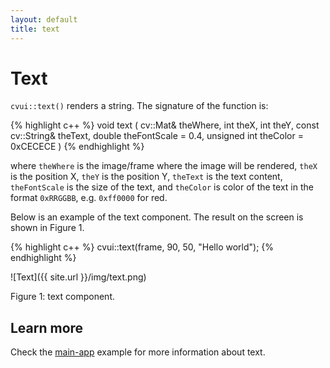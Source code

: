 ```yaml
---
layout: default
title: text
---
```


# Text

`cvui::text()` renders a string. The signature of the function is:

{% highlight c++ %}
void text (
    cv::Mat& theWhere,
    int theX,
    int theY,
    const cv::String& theText,
    double theFontScale = 0.4,
    unsigned int theColor = 0xCECECE
)
{% endhighlight %}

where `theWhere` is the image/frame where the image will be rendered, `theX` is the position X, `theY` is the position Y, `theText` is the text content, `theFontScale` is the size of the text, and `theColor` is color of the text in the format `0xRRGGBB`, e.g. `0xff0000` for red.

Below is an example of the text component. The result on the screen is shown in Figure 1.

{% highlight c++ %}
cvui::text(frame, 90, 50, "Hello world");
{% endhighlight %}

![Text]({{ site.url }}/img/text.png)
<p class="img-caption">Figure 1: text component.</p>

## Learn more

Check the [main-app](https://github.com/Dovyski/cvui/tree/master/example/src/main-app) example for more information about text.

